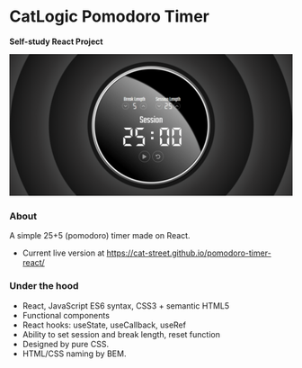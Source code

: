 # CatLogic Pomodoro Timer
**Self-study React Project**

![Timer Preview](./pomodoro_gh.png)

### About

A simple 25+5 (pomodoro) timer made on React.
* Current live version at https://cat-street.github.io/pomodoro-timer-react/

### Under the hood

* React, JavaScript ES6 syntax, CSS3 + semantic HTML5
* Functional components
* React hooks: useState, useCallback, useRef
* Ability to set session and break length, reset function
* Designed by pure CSS.
* HTML/CSS naming by BEM.
